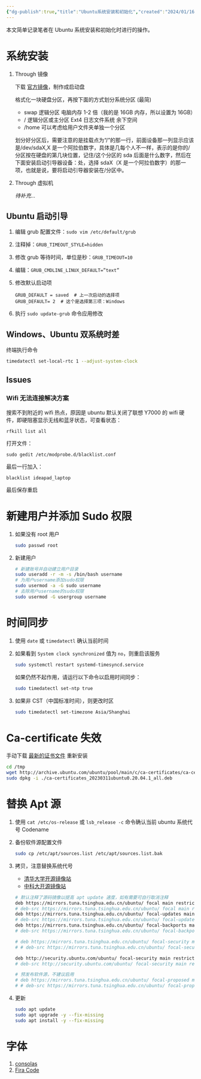 ```yaml
---
{"dg-publish":true,"title":"Ubuntu系统安装和初始化","created":"2024/01/16, 15:08","updated":"2024/01/16, 15:17","tags":["ubuntu"],"permalink":"/笔记/Ubuntu系统安装和初始化/","dgPassFrontmatter":true}
---
```



本文简单记录笔者在 Ubuntu 系统安装和初始化时进行的操作。

# 系统安装

1. Through 镜像

    下载 [官方镜像](https://ubuntu.com/download#download)，制作成启动盘

    格式化一块硬盘分区，再按下面的方式划分系统分区 (最简)

    - swap 逻辑分区      电脑内存 1-2 倍（我的是 16GB 内存，所以设置为 16GB）
    - /           逻辑分区或主分区 Ext4 日志文件系统    余下空间
    - /home 可以考虑给用户文件夹单独一个分区

    划分好分区后，需要注意的是挂载点为“/”的那一行，前面设备那一列显示应该是/dev/sdaX,X 是一个阿拉伯数字，具体是几每个人不一样，表示的是你的/分区按在硬盘的第几块位置，记住/这个分区的 sda 后面是什么数字，然后在下面安装启动引导器设备：处，选择 sdaX（X 是一个阿拉伯数字）的那一项，也就是说，要将启动引导器安装在/分区中。</p>

2. Through 虚拟机

	*待补充...*

## Ubuntu 启动引导

1. 编辑 grub 配置文件：`sudo vim /etc/default/grub`

2. 注释掉：`GRUB_TIMEOUT_STYLE=hidden`

3. 修改 grub 等待时间，单位是秒：`GRUB_TIMEOUT=10`

4. 编辑：`GRUB_CMDLINE_LINUX_DEFAULT=”text”`

5. 修改默认启动项

	```
	GRUB_DEFAULT = saved  # 上一次启动的选择项
	GRUB_DEFAULT= 2  # 这个是选择第三项：Windows
	```

6. 执行 `sudo update-grub` 命令应用修改

## Windows、Ubuntu 双系统时差

终端执行命令

```bash
timedatectl set-local-rtc 1 --adjust-system-clock
```

## Issues

### Wifi 无法连接解决方案

搜索不到附近的 wifi 热点，原因是 ubuntu 默认关闭了联想 Y7000 的 wifi 硬件，即硬阻塞显示无线和蓝牙状态，可查看状态：

`rfkill list all`

打开文件：

`sudo gedit /etc/modprobe.d/blacklist.conf`

最后一行加入：

`blacklist ideapad_laptop`

最后保存重启

# 新建用户并添加 Sudo 权限

1. 如果没有 root 用户
  
    ```bash
    sudo passwd root
    ```

2. 新建用户

    ```bash
    # 新建账号并自动建立用户目录
    sudo useradd -r -m -s /bin/bash username
    # 为用户username添加sudo权限
    sudo usermod -a -G sudo username
    # 去除用户username的sudo权限
    sudo usermod -G usergroup username
    ```

# 时间同步

1. 使用 `date` 或 `timedatectl` 确认当前时间

2. 如果看到 `System clock synchronized` 值为 `no`，则重启该服务

    ```bash
    sudo systemctl restart systemd-timesyncd.service
    ```

    如果仍然不起作用，请运行以下命令以启用时间同步：

    ```bash
    sudo timedatectl set-ntp true
    ```
 
3. 如果非 CST（中国标准时间），则更改时区

    ```bash
    sudo timedatectl set-timezone Asia/Shanghai
    ```

# Ca-certificate 失效

手动下载 [最新的证书文件](http://archive.ubuntu.com/ubuntu/pool/main/c/ca-certificates/) 重新安装

```bash
cd /tmp
wget http://archive.ubuntu.com/ubuntu/pool/main/c/ca-certificates/ca-certificates_20230311ubuntu0.20.04.1_all.deb
sudo dpkg -i ./ca-certificates_20230311ubuntu0.20.04.1_all.deb
```

# 替换 Apt 源

1. 使用 `cat /etc/os-release` 或 `lsb_release -c` 命令确认当前 ubuntu 系统代号 Codename

2. 备份软件源配置文件

    ```bash
    sudo cp /etc/apt/sources.list /etc/apt/sources.list.bak
    ```

3. 拷贝，注意替换系统代号

	- [清华大学开源镜像站](https://mirrors.tuna.tsinghua.edu.cn/help/ubuntu/)
	- [中科大开源镜像站](https://mirrors.ustc.edu.cn/help/ubuntu.html#id7)

    ```bash
    # 默认注释了源码镜像以提高 apt update 速度，如有需要可自行取消注释
    deb https://mirrors.tuna.tsinghua.edu.cn/ubuntu/ focal main restricted universe multiverse
    # deb-src https://mirrors.tuna.tsinghua.edu.cn/ubuntu/ focal main restricted universe multiverse
    deb https://mirrors.tuna.tsinghua.edu.cn/ubuntu/ focal-updates main restricted universe multiverse
    # deb-src https://mirrors.tuna.tsinghua.edu.cn/ubuntu/ focal-updates main restricted universe multiverse
    deb https://mirrors.tuna.tsinghua.edu.cn/ubuntu/ focal-backports main restricted universe multiverse
    # deb-src https://mirrors.tuna.tsinghua.edu.cn/ubuntu/ focal-backports main restricted universe multiverse
    
    # deb https://mirrors.tuna.tsinghua.edu.cn/ubuntu/ focal-security main restricted universe multiverse
    # # deb-src https://mirrors.tuna.tsinghua.edu.cn/ubuntu/ focal-security main restricted universe multiverse
    
    deb http://security.ubuntu.com/ubuntu/ focal-security main restricted universe multiverse
    # deb-src http://security.ubuntu.com/ubuntu/ focal-security main restricted universe multiverse
    
    # 预发布软件源，不建议启用
    # deb https://mirrors.tuna.tsinghua.edu.cn/ubuntu/ focal-proposed main restricted universe multiverse
    # # deb-src https://mirrors.tuna.tsinghua.edu.cn/ubuntu/ focal-proposed main restricted universe multiverse
    ```

4. 更新

    ```bash
    sudo apt update
    sudo apt upgrade -y --fix-missing
    sudo apt install -y --fix-missing
    ```

# 字体

1. [consolas](https://storage.googleapis.com/google-code-archive-downloads/v2/code.google.com/uigroupcode/YaHei.Consolas.1.12.zip)
2. [Fira Code](https://github.com/tonsky/FiraCode)